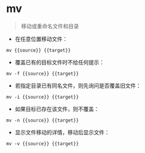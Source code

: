 # mv

> 移动或重命名文件和目录

- 在任意位置移动文件：

`mv {{source}} {{target}}`

- 覆盖已有的目标文件时不给任何提示：

`mv -f {{source}} {{target}}`

- 若指定目录已有同名文件，则先询问是否覆盖旧文件：

`mv -i {{source}} {{target}}`

- 如果目标已存在该文件，则不覆盖：

`mv -n {{source}} {{target}}`

- 显示文件移动的详情，移动后显示文件：

`mv -v {{source}} {{target}}`

[#]: contributors: ([i禹州]，[吴逸绿]，[王兴宇]，[大树.]，[1]，[柠檬])